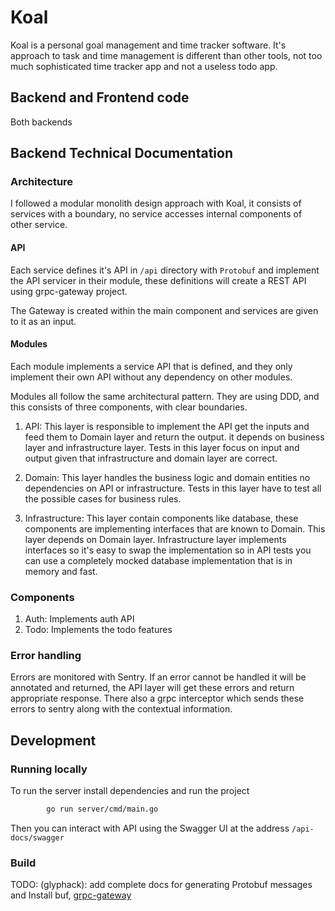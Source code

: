 # Koal

Koal is a personal goal management and time tracker software. It's approach to task and time management is different than other tools, not too much sophisticated time tracker app and not a useless todo app.

## Backend and Frontend code

Both backends

## Backend Technical Documentation

### Architecture

I followed a modular monolith design approach with Koal, it consists of services with a boundary, no service accesses internal components of other service.

#### API

Each service defines it's API in `/api` directory with `Protobuf` and implement the API servicer in their module, these definitions will create a REST API using grpc-gateway project.

The Gateway is created within the main component and services are given to it as an input.

#### Modules

Each module implements a service API that is defined, and they only implement their own API without any dependency on other modules.

Modules all follow the same architectural pattern. They are using DDD, and this consists of three components, with clear boundaries.

1. API: This layer is responsible to implement the API get the inputs and feed them to Domain layer and return the output. it depends on business layer and infrastructure layer. Tests in this layer focus on input and output given that infrastructure and domain layer are correct.

2. Domain: This layer handles the business logic and domain entities no dependencies on API or infrastructure. Tests in this layer have to test all the possible cases for business rules.

3. Infrastructure: This layer contain components like database, these components are implementing interfaces that are known to Domain. This layer depends on Domain layer. Infrastructure layer implements interfaces so it's easy to swap the implementation so in API tests you can use a completely mocked database implementation that is in memory and fast.

### Components

1. Auth: Implements auth API
2. Todo: Implements the todo features

### Error handling

Errors are monitored with Sentry. If an error cannot be handled it will be annotated and returned, the API layer
will get these errors and return appropriate response.
There also a grpc interceptor which sends these errors to sentry along with the contextual information.

## Development

### Running locally

To run the server install dependencies and run the project

```bash
        go run server/cmd/main.go
```

Then you can interact with API using the Swagger UI at the address `/api-docs/swagger`

### Build

TODO: (glyphack): add complete docs for generating Protobuf messages and
Install buf, [grpc-gateway](https://github.com/grpc-ecosystem/grpc-gateway#installation)
